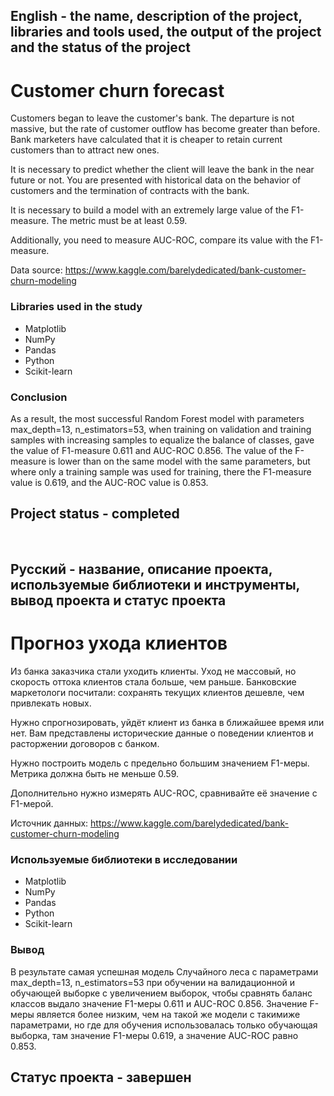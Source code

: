 
## English - the name, description of the project, libraries and tools used, the output of the project and the status of the project

# Customer churn forecast
Customers began to leave the customer's bank. The departure is not massive, but the rate of customer outflow has become greater than before. Bank marketers have calculated that it is cheaper to retain current customers than to attract new ones.

It is necessary to predict whether the client will leave the bank in the near future or not. You are presented with historical data on the behavior of customers and the termination of contracts with the bank.

It is necessary to build a model with an extremely large value of the F1-measure. The metric must be at least 0.59.

Additionally, you need to measure AUC-ROC, compare its value with the F1-measure.

Data source: https://www.kaggle.com/barelydedicated/bank-customer-churn-modeling

### Libraries used in the study
* Matplotlib
* NumPy
* Pandas
* Python
* Scikit-learn

### Conclusion
As a result, the most successful Random Forest model with parameters max_depth=13, n_estimators=53, when training on validation and training samples with increasing samples to equalize the balance of classes, gave the value of F1-measure 0.611 and AUC-ROC 0.856.
The value of the F-measure is lower than on the same model with the same parameters, but where only a training sample was used for training, there the F1-measure value is 0.619, and the AUC-ROC value is 0.853.

## Project status - completed
<br>

## Русский - название, описание проекта, используемые библиотеки и инструменты, вывод проекта и статус проекта

#  Прогноз ухода клиентов
Из банка заказчика стали уходить клиенты. Уход не массовый, но скорость оттока клиентов стала больше, чем раньше. Банковские маркетологи посчитали: сохранять текущих клиентов дешевле, чем привлекать новых.

Нужно спрогнозировать, уйдёт клиент из банка в ближайшее время или нет. Вам представлены исторические данные о поведении клиентов и расторжении договоров с банком.

Нужно построить модель с предельно большим значением F1-меры. Метрика должна быть не меньше 0.59.

Дополнительно нужно измерять AUC-ROC, сравнивайте её значение с F1-мерой.

Источник данных: https://www.kaggle.com/barelydedicated/bank-customer-churn-modeling



### Используемые библиотеки в исследовании
* Matplotlib
* NumPy
* Pandas
* Python
* Scikit-learn

### Вывод
В результате самая успешная модель Случайного леса с параметрами max_depth=13, n_estimators=53 при обучении на валидационной и обучающей выборке с увеличением выборок, чтобы сравнять баланс классов выдало значение F1-меры 0.611 и AUC-ROC 0.856.
Значение F-меры является более низким, чем на такой же модели с такимиже параметрами, но где для обучения использовалась только обучающая выборка, там значение F1-меры 0.619, а значение AUC-ROC равно 0.853.

## Статус проекта - завершен
